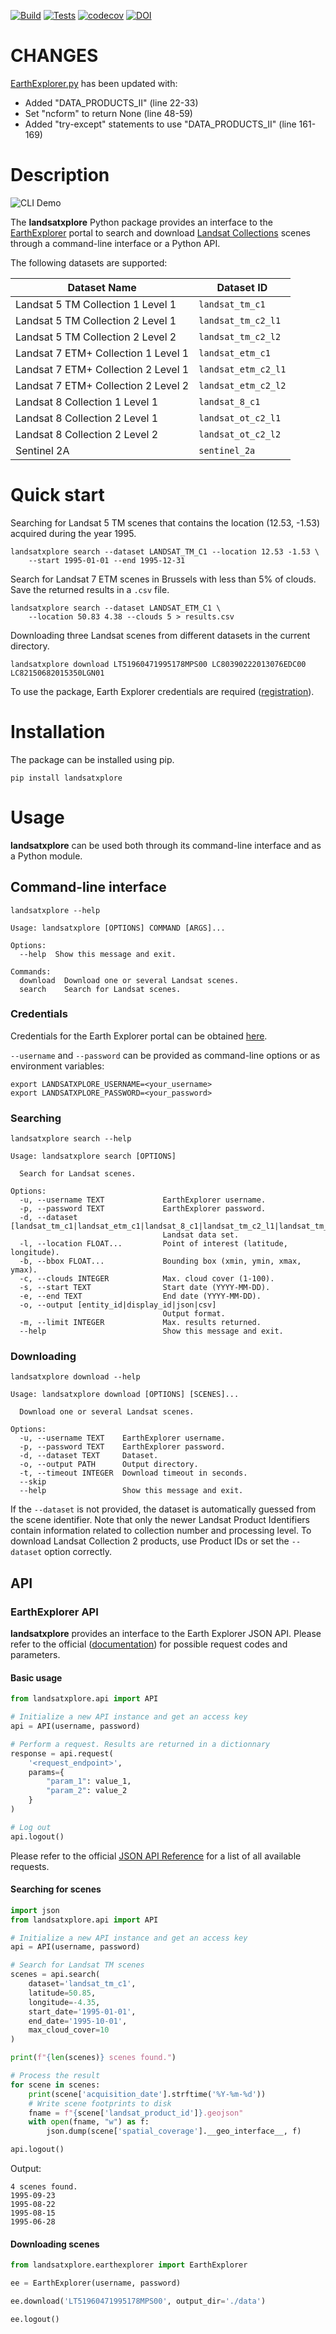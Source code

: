 [![Build](https://img.shields.io/github/workflow/status/yannforget/landsatxplore/Upload%20Python%20Package?label=build&logo=github)](https://github.com/yannforget/landsatxplore/actions/workflows/python-publish.yml)
[![Tests](https://img.shields.io/github/workflow/status/yannforget/landsatxplore/Run%20tests?label=tests&logo=github)](https://github.com/yannforget/landsatxplore/actions/workflows/run-tests.yml)
[![codecov](https://codecov.io/gh/yannforget/landsatxplore/branch/master/graph/badge.svg?token=NwVo09Edur)](https://codecov.io/gh/yannforget/landsatxplore)
[![DOI](https://zenodo.org/badge/DOI/10.5281/zenodo.1291422.svg)](https://zenodo.org/record/4543601)

# CHANGES

[EarthExplorer.py](/landsatxplore/earthexplorer.py) has been updated with:
* Added "DATA_PRODUCTS_II" (line 22-33)
* Set "ncform" to return None (line 48-59)
* Added "try-except" statements to use "DATA_PRODUCTS_II" (line 161-169)


# Description

![CLI Demo](https://raw.githubusercontent.com/yannforget/landsatxplore/master/demo.gif?s=0.5)

The **landsatxplore** Python package provides an interface to the [EarthExplorer](http://earthexplorer.usgs.gov/) portal to search and download [Landsat Collections](https://landsat.usgs.gov/landsat-collections) scenes through a command-line interface or a Python API.

The following datasets are supported:


| Dataset Name | Dataset ID |
|-|-|
| Landsat 5 TM Collection 1 Level 1 | `landsat_tm_c1` |
| Landsat 5 TM Collection 2 Level 1 | `landsat_tm_c2_l1` |
| Landsat 5 TM Collection 2 Level 2 | `landsat_tm_c2_l2` |
| Landsat 7 ETM+ Collection 1 Level 1 | `landsat_etm_c1` |
| Landsat 7 ETM+ Collection 2 Level 1 | `landsat_etm_c2_l1` |
| Landsat 7 ETM+ Collection 2 Level 2 | `landsat_etm_c2_l2` |
| Landsat 8 Collection 1 Level 1 | `landsat_8_c1` |
| Landsat 8 Collection 2 Level 1 | `landsat_ot_c2_l1` |
| Landsat 8 Collection 2 Level 2 | `landsat_ot_c2_l2` |
| Sentinel 2A | `sentinel_2a` |


# Quick start

Searching for Landsat 5 TM scenes that contains the location (12.53, -1.53) acquired during the year 1995.

```
landsatxplore search --dataset LANDSAT_TM_C1 --location 12.53 -1.53 \
    --start 1995-01-01 --end 1995-12-31
```

Search for Landsat 7 ETM scenes in Brussels with less than 5% of clouds. Save the returned results in a `.csv` file.

```
landsatxplore search --dataset LANDSAT_ETM_C1 \
    --location 50.83 4.38 --clouds 5 > results.csv
```

Downloading three Landsat scenes from different datasets in the current directory.

```
landsatxplore download LT51960471995178MPS00 LC80390222013076EDC00 LC82150682015350LGN01
```

To use the package, Earth Explorer credentials are required ([registration](https://ers.cr.usgs.gov/register)).

# Installation

The package can be installed using pip.

```
pip install landsatxplore
```

# Usage

**landsatxplore** can be used both through its command-line interface and as a Python module.

## Command-line interface

```
landsatxplore --help
```

```
Usage: landsatxplore [OPTIONS] COMMAND [ARGS]...

Options:
  --help  Show this message and exit.

Commands:
  download  Download one or several Landsat scenes.
  search    Search for Landsat scenes.
```

### Credentials

Credentials for the Earth Explorer portal can be obtained [here](https://ers.cr.usgs.gov/register/).

`--username` and `--password` can be provided as command-line options or as environment variables:

``` shell
export LANDSATXPLORE_USERNAME=<your_username>
export LANDSATXPLORE_PASSWORD=<your_password>
```

### Searching

```
landsatxplore search --help
```

```
Usage: landsatxplore search [OPTIONS]

  Search for Landsat scenes.

Options:
  -u, --username TEXT             EarthExplorer username.
  -p, --password TEXT             EarthExplorer password.
  -d, --dataset [landsat_tm_c1|landsat_etm_c1|landsat_8_c1|landsat_tm_c2_l1|landsat_tm_c2_l2|landsat_etm_c2_l1|landsat_etm_c2_l2|landsat_ot_c2_l1|landsat_ot_c2_l2|sentinel_2a]
                                  Landsat data set.
  -l, --location FLOAT...         Point of interest (latitude, longitude).
  -b, --bbox FLOAT...             Bounding box (xmin, ymin, xmax, ymax).
  -c, --clouds INTEGER            Max. cloud cover (1-100).
  -s, --start TEXT                Start date (YYYY-MM-DD).
  -e, --end TEXT                  End date (YYYY-MM-DD).
  -o, --output [entity_id|display_id|json|csv]
                                  Output format.
  -m, --limit INTEGER             Max. results returned.
  --help                          Show this message and exit.
```

### Downloading

```
landsatxplore download --help
```

```
Usage: landsatxplore download [OPTIONS] [SCENES]...

  Download one or several Landsat scenes.

Options:
  -u, --username TEXT    EarthExplorer username.
  -p, --password TEXT    EarthExplorer password.
  -d, --dataset TEXT     Dataset.
  -o, --output PATH      Output directory.
  -t, --timeout INTEGER  Download timeout in seconds.
  --skip
  --help                 Show this message and exit.
```

If the `--dataset` is not provided, the dataset is automatically guessed from the scene identifier. Note that only the newer Landsat Product Identifiers contain information related to collection number and processing level. To download Landsat Collection 2 products, use Product IDs or set the `--dataset` option correctly.


## API

### EarthExplorer API

**landsatxplore** provides an interface to the Earth Explorer JSON API. Please refer to the official ([documentation](https://earthexplorer.usgs.gov/inventory/documentation/json-api)) for possible request codes and parameters.

#### Basic usage

``` python
from landsatxplore.api import API

# Initialize a new API instance and get an access key
api = API(username, password)

# Perform a request. Results are returned in a dictionnary
response = api.request(
    '<request_endpoint>',
    params={
        "param_1": value_1,
        "param_2": value_2
    }
)

# Log out
api.logout()
```

Please refer to the official [JSON API Reference](https://m2m.cr.usgs.gov/api/docs/json/) for a list of all available requests.

#### Searching for scenes

``` python
import json
from landsatxplore.api import API

# Initialize a new API instance and get an access key
api = API(username, password)

# Search for Landsat TM scenes
scenes = api.search(
    dataset='landsat_tm_c1',
    latitude=50.85,
    longitude=-4.35,
    start_date='1995-01-01',
    end_date='1995-10-01',
    max_cloud_cover=10
)

print(f"{len(scenes)} scenes found.")

# Process the result
for scene in scenes:
    print(scene['acquisition_date'].strftime('%Y-%m-%d'))
    # Write scene footprints to disk
    fname = f"{scene['landsat_product_id']}.geojson"
    with open(fname, "w") as f:
        json.dump(scene['spatial_coverage'].__geo_interface__, f)

api.logout()
```

Output:

```
4 scenes found.
1995-09-23
1995-08-22
1995-08-15
1995-06-28
```

#### Downloading scenes

``` python
from landsatxplore.earthexplorer import EarthExplorer

ee = EarthExplorer(username, password)

ee.download('LT51960471995178MPS00', output_dir='./data')

ee.logout()
```
